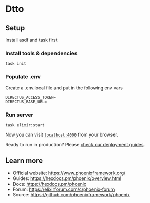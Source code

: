 # Dtto

## Setup
Install asdf and task first

### Install tools & dependencies

```
task init
```

### Populate .env
Create a .env.local file and put in the following env vars

```
DIRECTUS_ACCESS_TOKEN=
DIRECTUS_BASE_URL=
```

### Run server

```
task elixir:start
```

Now you can visit [`localhost:4000`](http://localhost:4000) from your browser.

Ready to run in production? Please [check our deployment guides](https://hexdocs.pm/phoenix/deployment.html).

## Learn more

  * Official website: https://www.phoenixframework.org/
  * Guides: https://hexdocs.pm/phoenix/overview.html
  * Docs: https://hexdocs.pm/phoenix
  * Forum: https://elixirforum.com/c/phoenix-forum
  * Source: https://github.com/phoenixframework/phoenix
